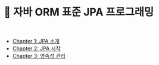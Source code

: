 # 📖 자바 ORM 표준 JPA 프로그래밍

<br>

- [Chapter 1: JPA 소개](01_JPA_소개.md)
- [Chapter 2: JPA 시작](02_JPA_시작.md)
- [Chapter 3: 영속성 관리](03_영속성_관리.md)
